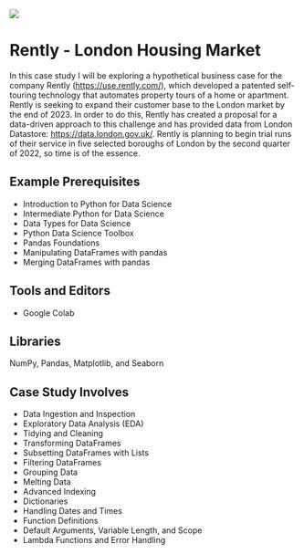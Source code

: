 ![](https://github.com/martell-n-tardy/London-Housing-Case-Study/blob/master/RentlyLogo.png)

# Rently - London Housing Market
In this case study I will be exploring a hypothetical business case for the company Rently (https://use.rently.com/), which developed a patented self-touring technology that automates property tours of a home or apartment. Rently is seeking to expand their customer base to the London market by the end of 2023. In order to do this, Rently has created a proposal for a data-driven approach to this challenge and has provided data from London Datastore: https://data.london.gov.uk/. Rently is planning to begin trial runs of their service in five selected boroughs of London by the second quarter of 2022, so time is of the essence.

## Example Prerequisites 
* Introduction to Python for Data Science
* Intermediate Python for Data Science
* Data Types for Data Science
* Python Data Science Toolbox
* Pandas Foundations
* Manipulating DataFrames with pandas
* Merging DataFrames with pandas

## Tools and Editors
* Google Colab

## Libraries
NumPy, Pandas, Matplotlib, and Seaborn

## Case Study Involves
* Data Ingestion and Inspection 
* Exploratory Data Analysis (EDA) 
* Tidying and Cleaning 
* Transforming DataFrames 
* Subsetting DataFrames with Lists 
* Filtering DataFrames 
* Grouping Data 
* Melting Data 
* Advanced Indexing 
* Dictionaries 
* Handling Dates and Times 
* Function Definitions 
* Default Arguments, Variable Length, and Scope 
* Lambda Functions and Error Handling
